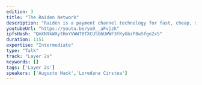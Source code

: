 ```yaml
---
edition: 3
title: "The Raiden Network"
description: "Raiden is a payment channel technology for fast, cheap, scalable off- chain token transfers. Introduction for developers planning to prototype applications on top of the Raiden Network testnet as well as μRaiden."
youtubeUrl: "https://youtu.be/yx0__aFvjzk"
ipfsHash: "QmXN9kWXytHoYVWWTBTXCUSG6UWWF3fKyGbzP8wSfgn2x5"
duration: 1151
expertise: "Intermediate"
type: "Talk"
track: "Layer 2s"
keywords: []
tags: ['Layer 2s']
speakers: ['Augusto Hack','Loredana Cirstea']
---
```

